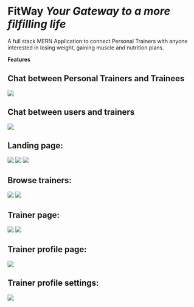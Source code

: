 # FitWay *Your Gateway to a more filfilling life*
A full stack MERN Application to connect Personal Trainers with anyone interested in losing weight, gaining muscle and nutrition plans.

**Features**
 ## Chat between Personal Trainers and Trainees
![](https://github.com/Mo-Rabi/fit-way/assets/69902912/378df590-d9bd-4ee3-aa2c-ba8cf71482b3)
 <br>
## Chat between users and trainers
![](https://github.com/Mo-Rabi/fit-way/assets/69902912/c088c0fa-6697-43be-b16b-1c7f0f1e5c89)
 <br>
 ## Landing page:
![](https://github.com/Mo-Rabi/fit-way/assets/69902912/637763cf-fa8e-4811-8f32-056752760163)
![](https://github.com/Mo-Rabi/fit-way/assets/69902912/1efe9dff-8433-4d88-9cc0-d5979637c227)
![](https://github.com/Mo-Rabi/fit-way/assets/69902912/5c7e691e-66cf-46c5-abd0-650b213b8814)
 <br>
 ## Browse trainers:
 ![](https://github.com/Mo-Rabi/fit-way/assets/69902912/eba4828c-efaf-48a6-bb95-68bf62ecb50e)
 ![](https://github.com/Mo-Rabi/fit-way/assets/69902912/3e3f1272-e543-46cd-908f-e64757aa8601)
 <br>
 ## Trainer page:
![](https://github.com/Mo-Rabi/fit-way/assets/69902912/5e5350ea-0758-45b4-b4f0-c916eeb0597f)
![](https://github.com/Mo-Rabi/fit-way/assets/69902912/1aeaf4cc-ab5c-4012-a0c9-dd6f1f497395)
 <br>
 ## Trainer profile page:
![](https://github.com/Mo-Rabi/fit-way/assets/69902912/7613b631-f8bc-4b7f-9987-a1ad48e48ff6)
 <br>
 ## Trainer profile settings:
![](https://github.com/Mo-Rabi/fit-way/assets/69902912/0328ca5a-6674-4e65-9fa3-6beb72d617f1)
 <br>



